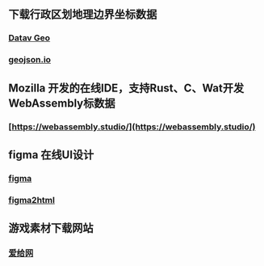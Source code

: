 ## 下载行政区划地理边界坐标数据

### [Datav Geo](http://datav.aliyun.com/tools/atlas/#&lat=33.521903996156105&lng=104.29849999999999&zoom=4)

### [geojson.io](http://geojson.io)


## Mozilla 开发的在线IDE，支持Rust、C、Wat开发WebAssembly标数据

### [https://webassembly.studio/](https://webassembly.studio/)


## figma  在线UI设计

### [figma](https://www.figma.com)
### [figma2html](https://ui-kit.co/figma2html)

## 游戏素材下载网站

### [爱给网](http://www.aigei.com/)
